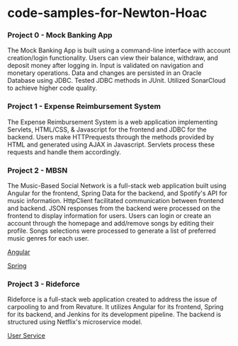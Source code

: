 # code-samples-for-Newton-Hoac
### Project 0 - Mock Banking App

   The Mock Banking App is built using a command-line interface with account creation/login functionality. Users can view their balance, withdraw, and deposit money after logging in. Input is validated on navigation and monetary operations. Data and changes are persisted in an Oracle Database using JDBC. Tested JDBC methods in JUnit. Utilized SonarCloud to achieve higher code quality.

### Project 1 - Expense Reimbursement System

   The Expense Reimbursement System is a web application implementing Servlets, HTML/CSS, & Javascript for the frontend and JDBC for the backend. Users make HTTPrequests through the methods provided by HTML and generated using AJAX in Javascript. Servlets process these requests and handle them accordingly.

### Project 2 - MBSN

   The Music-Based Social Network is a full-stack web application built using Angular for the frontend, Spring Data for the backend, and Spotify's API for music information. HttpClient facilitated communication between frontend and backend. JSON responses from the backend were processed on the frontend to display information for users. Users can login or create an account through the homepage and add/remove songs by editing their profile. Songs selections were processed to generate a list of preferred music genres for each user. 

   [Angular](https://github.com/alexbumpers/project2-angular-ANM)

   [Spring](https://github.com/alexbumpers/project2-java-ANM)

### Project 3 - Rideforce

   Rideforce is a full-stack web application created to address the issue of carpooling to and from Revature. It utilizes Angular for its frontend, Spring for its backend, and Jenkins for its development pipeline. The backend is structured using Netflix's microservice model.

   [User Service](https://github.com/nhoac001/rideforce-user-service)
